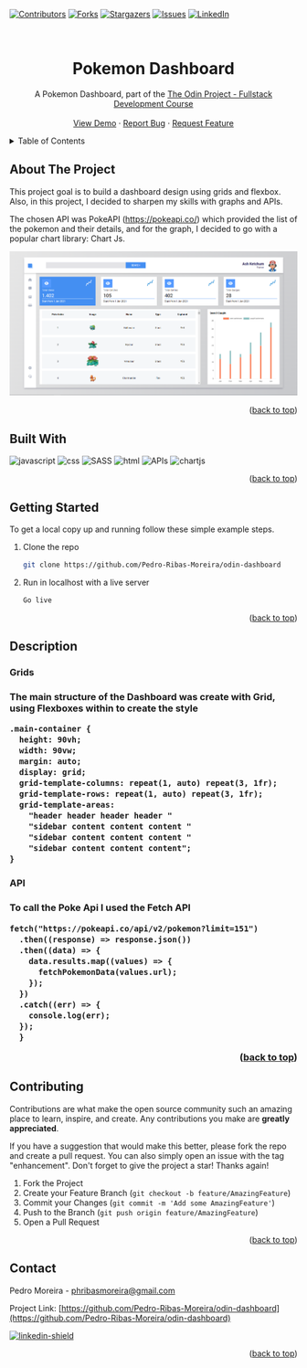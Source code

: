 <!-- Improved compatibility of back to top link: See: https://github.com/othneildrew/Best-README-Template/pull/73 -->

<a name="readme-top"></a>

<!--
*** Thanks for checking out the Best-README-Template. If you have a suggestion
*** that would make this better, please fork the repo and create a pull request
*** or simply open an issue with the tag "enhancement".
*** Don't forget to give the project a star!
*** Thanks again! Now go create something AMAZING! :D
-->

<!-- PROJECT SHIELDS -->
<!--
*** I'm using markdown "reference style" links for readability.
*** Reference links are enclosed in brackets [ ] instead of parentheses ( ).
*** See the bottom of this document for the declaration of the reference variables
*** for contributors-url, forks-url, etc. This is an optional, concise syntax you may use.
*** https://www.markdownguide.org/basic-syntax/#reference-style-links
-->

[![Contributors][contributors-shield]](https://github.com/Pedro-Ribas-Moreira/odin-dashboard/graphs/contributors)
[![Forks][forks-shield]](https://github.com/Pedro-Ribas-Moreira/odin-dashboard/network/members)
[![Stargazers][stars-shield]](https://github.com/Pedro-Ribas-Moreira/odin-dashboard/stargazers)
[![Issues][issues-shield]](https://github.com/Pedro-Ribas-Moreira/odin-dashboard/issues)
[![LinkedIn][linkedin-shield]](https://www.linkedin.com/in/pedroh-moreira/)

<!-- [![MIT License][license-shield]][license-url] -->

<!-- PROJECT LOGO -->
<br />
<div align="center">
  <!-- <a href="https://github.com/Pedro-Ribas-Moreira/odin-dashboard">
    <img src="images/logo.png" alt="Logo" width="80" height="80">
  </a> -->

<h1 align="center">Pokemon Dashboard</h1>

  <p align="center">
    A Pokemon Dashboard, part of the <a target="_blank" href="https://www.theodinproject.com/lessons/node-path-intermediate-html-and-css-admin-dashboards">The Odin Project - Fullstack Development Course </a> 
    <br />
    <!-- <a href="https://github.com/Pedro-Ribas-Moreira/odin-dashboard"><strong>Explore the docs »</strong></a> -->
    <!-- <br /> -->
    <br />
    <a href="https://pedro-ribas-moreira.github.io/odin-dashboard">View Demo</a>
    ·
    <a href="https://github.com/Pedro-Ribas-Moreira/odin-dashboard/issues">Report Bug</a>
    ·
    <a href="https://github.com/Pedro-Ribas-Moreira/odin-dashboard/issues">Request Feature</a>
  </p>
</div>

<!-- TABLE OF CONTENTS -->
<details>
  <summary>Table of Contents</summary>
  <ol>
    <li>
      <a href="#about-the-project">About The Project</a>
    </li>
    <li><a href="#built-with">Built With</a></li>
    <li>
      <a href="#getting-started">Getting Started</a>
      <!-- <ul> -->
        <!-- <li><a href="#prerequisites">Prerequisites</a></li> -->
        <!-- <li><a href="#installation">Installation</a></li> -->
      <!-- </ul> -->
    </li>
    <li><a href="#usage">Usage</a></li>
    <!-- <li><a href="#roadmap">Roadmap</a></li> -->
    <li><a href="#contributing">Contributing</a></li>
    <!-- <li><a href="#license">License</a></li> -->
    <li><a href="#contact">Contact</a></li>
    <!-- <li><a href="#acknowledgments">Acknowledgments</a></li> -->
  </ol>
</details>

<!-- ABOUT THE PROJECT -->

## About The Project

<!-- [![Product Name Screen Shot][product-screenshot]](https://example.com) -->
<p>This project goal is to build a dashboard design using grids and flexbox. 
Also, in this project, I decided to sharpen my skills with graphs and APIs.

The chosen API was PokeAPI (https://pokeapi.co/) which provided the list of the pokemon and their details, and for the graph, I decided to go with a popular chart library: Chart Js.

</p>
<img src="./assets/img.png" alt="Logo" width="600" height="auto">

<!-- Here's a blank template to get started: To avoid retyping too much info. Do a search and replace with your text editor for the following: `Pedro-Ribas-Moreira`, `odin-foundations-rock-paper-scissors`, `twitter_handle`, `linkedin_username`, `email_client`, `email`, `Pokemon Dashboard`, `project_description` -->

<p align="right">(<a href="#readme-top">back to top</a>)</p>

## Built With

![javascript]
![css]
![SASS]
![html]
![APIs]
![chartjs]

<!-- - [![Next][next.js]][next-url]
- [![React][react.js]][react-url]
- [![Vue][vue.js]][vue-url]
- [![Angular][angular.io]][angular-url]
- [![Svelte][svelte.dev]][svelte-url]
- [![Laravel][laravel.com]][laravel-url]
- [![Bootstrap][bootstrap.com]][bootstrap-url]
- [![JQuery][jquery.com]][jquery-url] -->

<p align="right">(<a href="#readme-top">back to top</a>)</p>

<!-- GETTING STARTED -->

## Getting Started

<!-- This is an example of how you may give instructions on setting up your project locally. -->

To get a local copy up and running follow these simple example steps.

<!-- ### Prerequisites

This is an example of how to list things you need to use the software and how to install them.

- npm
  ```sh
  npm install npm@latest -g
  ``` -->

<!-- ### Installation -->

<!-- 1. Get a free API Key at [https://example.com](https://example.com) -->

1. Clone the repo
   ```sh
   git clone https://github.com/Pedro-Ribas-Moreira/odin-dashboard
   ```
2. Run in localhost with a live server
   ```sh
   Go live
   ```

<p align="right">(<a href="#readme-top">back to top</a>)</p>

<!-- USAGE EXAMPLES -->

## Description

<h3>Grids <h3>
<p>The main structure of the Dashboard was create with Grid, using Flexboxes within to create the style</p>

```
.main-container {
  height: 90vh;
  width: 90vw;
  margin: auto;
  display: grid;
  grid-template-columns: repeat(1, auto) repeat(3, 1fr);
  grid-template-rows: repeat(1, auto) repeat(3, 1fr);
  grid-template-areas:
    "header header header header "
    "sidebar content content content "
    "sidebar content content content "
    "sidebar content content content";
}
```

<h3>API <h3>
<p>To call the Poke Api I used the Fetch API</p>

```
fetch("https://pokeapi.co/api/v2/pokemon?limit=151")
  .then((response) => response.json())
  .then((data) => {
    data.results.map((values) => {
      fetchPokemonData(values.url);
    });
  })
  .catch((err) => {
    console.log(err);
  });
  }
```

<!-- _For more examples, please refer to the [Documentation](https://example.com)_ -->

<p align="right">(<a href="#readme-top">back to top</a>)</p>

<!-- ROADMAP -->

<!-- ## Roadmap

- [ ] Feature 1
- [ ] Feature 2
- [ ] Feature 3
  - [ ] Nested Feature

See the [open issues](https://github.com/Pedro-Ribas-Moreira/odin-dashboard/issues) for a full list of proposed features (and known issues).

<p align="right">(<a href="#readme-top">back to top</a>)</p> -->

<!-- CONTRIBUTING -->

## Contributing

Contributions are what make the open source community such an amazing place to learn, inspire, and create. Any contributions you make are **greatly appreciated**.

If you have a suggestion that would make this better, please fork the repo and create a pull request. You can also simply open an issue with the tag "enhancement".
Don't forget to give the project a star! Thanks again!

1. Fork the Project
2. Create your Feature Branch (`git checkout -b feature/AmazingFeature`)
3. Commit your Changes (`git commit -m 'Add some AmazingFeature'`)
4. Push to the Branch (`git push origin feature/AmazingFeature`)
5. Open a Pull Request

<p align="right">(<a href="#readme-top">back to top</a>)</p>

<!-- LICENSE -->

<!-- ## License

Distributed under the MIT License. See `LICENSE.txt` for more information.

<p align="right">(<a href="#readme-top">back to top</a>)</p> -->

<!-- CONTACT -->

## Contact

Pedro Moreira - phribasmoreira@gmail.com

Project Link: [https://github.com/Pedro-Ribas-Moreira/odin-dashboard](https://github.com/Pedro-Ribas-Moreira/odin-dashboard)

[![linkedin-shield]](https://www.linkedin.com/in/pedroh-moreira/)

<p align="right">(<a href="#readme-top">back to top</a>)</p>

<!-- ACKNOWLEDGMENTS -->

<!-- ## Acknowledgments

- []()
- []()
- []()

<p align="right">(<a href="#readme-top">back to top</a>)</p> -->

<!-- MARKDOWN LINKS & IMAGES -->
<!-- https://www.markdownguide.org/basic-syntax/#reference-style-links -->

[contributors-shield]: https://img.shields.io/github/contributors/Pedro-Ribas-Moreira/odin-foundations-rock-paper-scissors.svg?style=for-the-badge
[contributors-url]: https://github.com/Pedro-Ribas-Moreira/odin-dashboard/graphs/contributors
[forks-shield]: https://img.shields.io/github/forks/Pedro-Ribas-Moreira/odin-foundations-rock-paper-scissors.svg?style=for-the-badge
[forks-url]: https://github.com/Pedro-Ribas-Moreira/odin-dashboard/network/members
[stars-shield]: https://img.shields.io/github/stars/Pedro-Ribas-Moreira/odin-foundations-rock-paper-scissors.svg?style=for-the-badge
[stars-url]: https://github.com/Pedro-Ribas-Moreira/odin-dashboard/stargazers
[issues-shield]: https://img.shields.io/github/issues/Pedro-Ribas-Moreira/odin-foundations-rock-paper-scissors.svg?style=for-the-badge
[issues-url]: https://github.com/Pedro-Ribas-Moreira/odin-dashboard/issues
[license-shield]: https://img.shields.io/github/license/Pedro-Ribas-Moreira/odin-foundations-rock-paper-scissors.svg?style=for-the-badge
[license-url]: https://github.com/Pedro-Ribas-Moreira/odin-dashboard/blob/master/LICENSE.txt
[linkedin-shield]: https://img.shields.io/badge/-LinkedIn-black.svg?style=for-the-badge&logo=linkedin&colorB=555
[linkedin-url]: https://www.linkedin.com/in/pedroh-moreira/
[product-screenshot]: images/screenshot.png
[next.js]: https://img.shields.io/badge/next.js-000000?style=for-the-badge&logo=nextdotjs&logoColor=white
[next-url]: https://nextjs.org/
[react.js]: https://img.shields.io/badge/React-20232A?style=for-the-badge&logo=react&logoColor=61DAFB
[react-url]: https://reactjs.org/
[vue.js]: https://img.shields.io/badge/Vue.js-35495E?style=for-the-badge&logo=vuedotjs&logoColor=4FC08D
[vue-url]: https://vuejs.org/
[angular.io]: https://img.shields.io/badge/Angular-DD0031?style=for-the-badge&logo=angular&logoColor=white
[angular-url]: https://angular.io/
[svelte.dev]: https://img.shields.io/badge/Svelte-4A4A55?style=for-the-badge&logo=svelte&logoColor=FF3E00
[svelte-url]: https://svelte.dev/
[laravel.com]: https://img.shields.io/badge/Laravel-FF2D20?style=for-the-badge&logo=laravel&logoColor=white
[laravel-url]: https://laravel.com
[bootstrap.com]: https://img.shields.io/badge/Bootstrap-563D7C?style=for-the-badge&logo=bootstrap&logoColor=white
[bootstrap-url]: https://getbootstrap.com
[jquery.com]: https://img.shields.io/badge/jQuery-0769AD?style=for-the-badge&logo=jquery&logoColor=white
[jquery-url]: https://jquery.com
[javascript]: https://img.shields.io/badge/-Javascript-yellow
[css]: https://img.shields.io/badge/-CSS-blue
[html]: https://img.shields.io/badge/-HTML-red
[sass]: https://img.shields.io/badge/-SASS-FF69B4
[chartjs]: https://img.shields.io/badge/-Chart.Js-yellowgreen
[apis]: https://img.shields.io/badge/-APIs-informational
